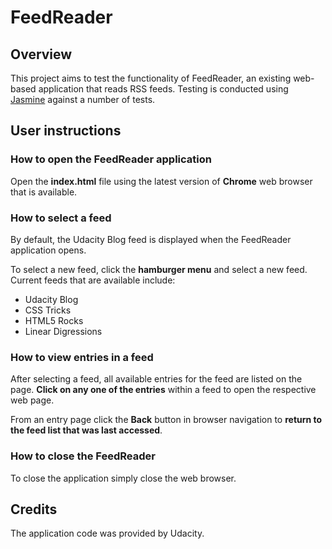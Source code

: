 # FeedReader

## Overview

This project aims to test the functionality of FeedReader, an existing web-based application that reads RSS feeds. Testing is conducted using [Jasmine](http://jasmine.github.io/) against a number of tests.

## User instructions

### How to open the FeedReader application

Open the **index.html** file using the latest version of **Chrome** web browser that is available.


### How to select a feed

By default, the Udacity Blog feed is displayed when the FeedReader application opens.

To select a new feed, click the **hamburger menu** and select a new feed. Current feeds that are available include:
* Udacity Blog
* CSS Tricks
* HTML5 Rocks
* Linear Digressions

### How to view entries in a feed

After selecting a feed, all available entries for the feed are listed on the page. **Click on any one of the entries** within a feed to open the respective web page.

From an entry page click the **Back** button in browser navigation to **return to the feed list that was last accessed**.


### How to close the FeedReader

To close the application simply close the web browser.


## Credits

The application code was provided by Udacity.
